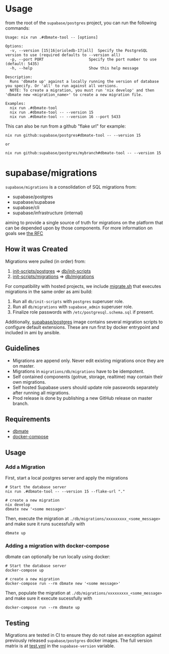 # Usage

from the root of the `supabase/postgres` project, you can run the following commands:


```shell
Usage: nix run .#dbmate-tool -- [options]

Options:
  -v, --version [15|16|orioledb-17|all]  Specify the PostgreSQL version to use (required defaults to --version all)
  -p, --port PORT                    Specify the port number to use (default: 5435)
  -h, --help                         Show this help message

Description:
  Runs 'dbmate up' against a locally running the version of database you specify. Or 'all' to run against all versions.
  NOTE: To create a migration, you must run 'nix develop' and then 'dbmate new <migration_name>' to create a new migration file.

Examples:
  nix run .#dbmate-tool
  nix run .#dbmate-tool -- --version 15
  nix run .#dbmate-tool -- --version 16 --port 5433

```

This can also be run from a github "flake url" for example:

```shell
nix run github:supabase/postgres#dbmate-tool -- --version 15

or

nix run github:supabase/postgres/mybranch#dbmate-tool -- --version 15
```
# supabase/migrations

`supabase/migrations` is a consolidation of SQL migrations from:

- supabase/postgres
- supabase/supabase
- supabase/cli
- supabase/infrastructure (internal)

aiming to provide a single source of truth for migrations on the platform that can be depended upon by those components. For more information on goals see [the RFC](https://www.notion.so/supabase/Centralize-SQL-Migrations-cd3847ae027d4f2bba9defb2cc82f69a)



## How it was Created

Migrations were pulled (in order) from:

1. [init-scripts/postgres](https://github.com/supabase/infrastructure/tree/develop/init-scripts/postgres) => [db/init-scripts](db/init-scripts)
2. [init-scripts/migrations](https://github.com/supabase/infrastructure/tree/develop/init-scripts/migrations) => [db/migrations](db/migrations)

For compatibility with hosted projects, we include [migrate.sh](migrate.sh) that executes migrations in the same order as ami build:

1. Run all `db/init-scripts` with `postgres` superuser role.
2. Run all `db/migrations` with `supabase_admin` superuser role.
3. Finalize role passwords with `/etc/postgresql.schema.sql` if present.

Additionally, [supabase/postgres](https://github.com/supabase/postgres/blob/develop/ansible/playbook-docker.yml#L9) image contains several migration scripts to configure default extensions. These are run first by docker entrypoint and included in ami by ansible.



## Guidelines

- Migrations are append only. Never edit existing migrations once they are on master.
- Migrations in `migrations/db/migrations` have to be idempotent.
- Self contained components (gotrue, storage, realtime) may contain their own migrations.
- Self hosted Supabase users should update role passwords separately after running all migrations.
- Prod release is done by publishing a new GitHub release on master branch.

## Requirements

- [dbmate](https://github.com/amacneil/dbmate)
- [docker-compose](https://docs.docker.com/compose/)

## Usage

### Add a Migration

First, start a local postgres server and apply the migrations

```shell
# Start the database server
nix run .#dbmate-tool -- --version 15 --flake-url "."

# create a new migration
nix develop
dbmate new '<some message>'
```

Then, execute the migration at `./db/migrations/xxxxxxxxx_<some_message>` and make sure it runs sucessfully with

```shell
dbmate up
```

### Adding a migration with docker-compose

dbmate can optionally be run locally using docker:

```shell
# Start the database server
docker-compose up

# create a new migration
docker-compose run --rm dbmate new '<some message>'
```

Then, populate the migration at `./db/migrations/xxxxxxxxx_<some_message>` and make sure it execute sucessfully with

```shell
docker-compose run --rm dbmate up
```

## Testing

Migrations are tested in CI to ensure they do not raise an exception against previously released `supabase/postgres` docker images. The full version matrix is at [test.yml](./.github/workflows/test.yml) in the `supabase-version` variable.
